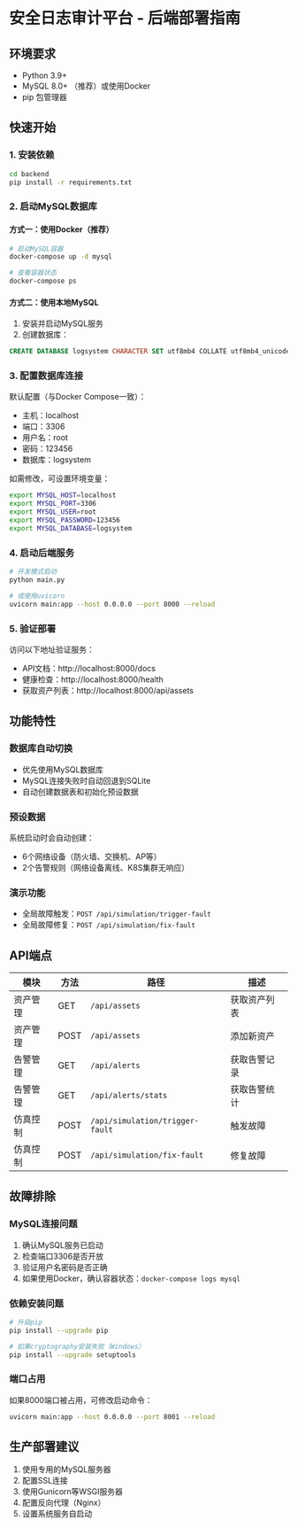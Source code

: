  # 安全日志审计平台 - 后端部署指南

## 环境要求

- Python 3.9+
- MySQL 8.0+ （推荐）或使用Docker
- pip 包管理器

## 快速开始

### 1. 安装依赖

```bash
cd backend
pip install -r requirements.txt
```

### 2. 启动MySQL数据库

#### 方式一：使用Docker（推荐）

```bash
# 启动MySQL容器
docker-compose up -d mysql

# 查看容器状态
docker-compose ps
```

#### 方式二：使用本地MySQL

1. 安装并启动MySQL服务
2. 创建数据库：
```sql
CREATE DATABASE logsystem CHARACTER SET utf8mb4 COLLATE utf8mb4_unicode_ci;
```

### 3. 配置数据库连接

默认配置（与Docker Compose一致）：
- 主机：localhost
- 端口：3306
- 用户名：root
- 密码：123456
- 数据库：logsystem

如需修改，可设置环境变量：
```bash
export MYSQL_HOST=localhost
export MYSQL_PORT=3306
export MYSQL_USER=root
export MYSQL_PASSWORD=123456
export MYSQL_DATABASE=logsystem
```

### 4. 启动后端服务

```bash
# 开发模式启动
python main.py

# 或使用uvicorn
uvicorn main:app --host 0.0.0.0 --port 8000 --reload
```

### 5. 验证部署

访问以下地址验证服务：
- API文档：http://localhost:8000/docs
- 健康检查：http://localhost:8000/health
- 获取资产列表：http://localhost:8000/api/assets

## 功能特性

### 数据库自动切换
- 优先使用MySQL数据库
- MySQL连接失败时自动回退到SQLite
- 自动创建数据表和初始化预设数据

### 预设数据
系统启动时会自动创建：
- 6个网络设备（防火墙、交换机、AP等）
- 2个告警规则（网络设备离线、K8S集群无响应）

### 演示功能
- 全局故障触发：`POST /api/simulation/trigger-fault`
- 全局故障修复：`POST /api/simulation/fix-fault`

## API端点

| 模块 | 方法 | 路径 | 描述 |
|------|------|------|------|
| 资产管理 | GET | `/api/assets` | 获取资产列表 |
| 资产管理 | POST | `/api/assets` | 添加新资产 |
| 告警管理 | GET | `/api/alerts` | 获取告警记录 |
| 告警管理 | GET | `/api/alerts/stats` | 获取告警统计 |
| 仿真控制 | POST | `/api/simulation/trigger-fault` | 触发故障 |
| 仿真控制 | POST | `/api/simulation/fix-fault` | 修复故障 |

## 故障排除

### MySQL连接问题
1. 确认MySQL服务已启动
2. 检查端口3306是否开放
3. 验证用户名密码是否正确
4. 如果使用Docker，确认容器状态：`docker-compose logs mysql`

### 依赖安装问题
```bash
# 升级pip
pip install --upgrade pip

# 如果cryptography安装失败（Windows）
pip install --upgrade setuptools
```

### 端口占用
如果8000端口被占用，可修改启动命令：
```bash
uvicorn main:app --host 0.0.0.0 --port 8001 --reload
```

## 生产部署建议

1. 使用专用的MySQL服务器
2. 配置SSL连接
3. 使用Gunicorn等WSGI服务器
4. 配置反向代理（Nginx）
5. 设置系统服务自启动